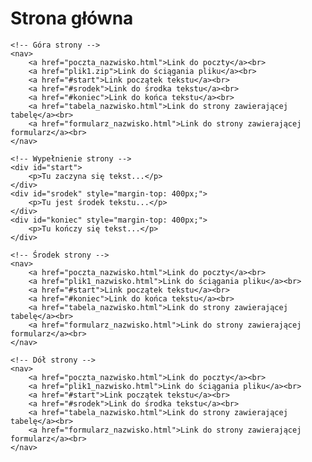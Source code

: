 <!DOCTYPE html>
<html lang="pl">
<head>
    <meta charset="UTF-8">
    <meta name="viewport" content="width=device-width, initial-scale=1.0">
    <title>Strona główna</title>
</head>
<body>
    <h1>Strona główna</h1>

    <!-- Góra strony -->
    <nav>
        <a href="poczta_nazwisko.html">Link do poczty</a><br>
        <a href="plik1.zip">Link do ściągania pliku</a><br>
        <a href="#start">Link początek tekstu</a><br>
        <a href="#srodek">Link do środka tekstu</a><br>
        <a href="#koniec">Link do końca tekstu</a><br>
        <a href="tabela_nazwisko.html">Link do strony zawierającej tabelę</a><br>
        <a href="formularz_nazwisko.html">Link do strony zawierającej formularz</a><br>
    </nav>

    <!-- Wypełnienie strony -->
    <div id="start">
        <p>Tu zaczyna się tekst...</p>
    </div>
    <div id="srodek" style="margin-top: 400px;">
        <p>Tu jest środek tekstu...</p>
    </div>
    <div id="koniec" style="margin-top: 400px;">
        <p>Tu kończy się tekst...</p>
    </div>

    <!-- Środek strony -->
    <nav>
        <a href="poczta_nazwisko.html">Link do poczty</a><br>
        <a href="plik1_nazwisko.html">Link do ściągania pliku</a><br>
        <a href="#start">Link początek tekstu</a><br>
        <a href="#koniec">Link do końca tekstu</a><br>
        <a href="tabela_nazwisko.html">Link do strony zawierającej tabelę</a><br>
        <a href="formularz_nazwisko.html">Link do strony zawierającej formularz</a><br>
    </nav>

    <!-- Dół strony -->
    <nav>
        <a href="poczta_nazwisko.html">Link do poczty</a><br>
        <a href="plik1_nazwisko.html">Link do ściągania pliku</a><br>
        <a href="#start">Link początek tekstu</a><br>
        <a href="#srodek">Link do środka tekstu</a><br>
        <a href="tabela_nazwisko.html">Link do strony zawierającej tabelę</a><br>
        <a href="formularz_nazwisko.html">Link do strony zawierającej formularz</a><br>
    </nav>

</body>
</html>
